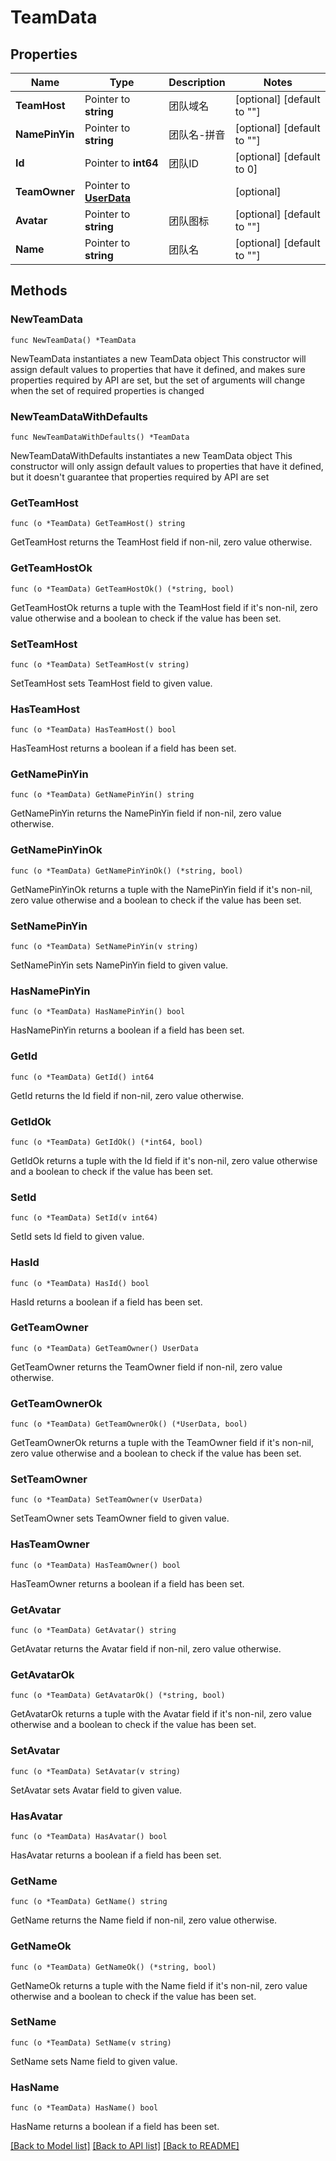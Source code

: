 # TeamData

## Properties

Name | Type | Description | Notes
------------ | ------------- | ------------- | -------------
**TeamHost** | Pointer to **string** | 团队域名 | [optional] [default to ""]
**NamePinYin** | Pointer to **string** | 团队名-拼音 | [optional] [default to ""]
**Id** | Pointer to **int64** | 团队ID | [optional] [default to 0]
**TeamOwner** | Pointer to [**UserData**](UserData.md) |  | [optional] 
**Avatar** | Pointer to **string** | 团队图标 | [optional] [default to ""]
**Name** | Pointer to **string** | 团队名 | [optional] [default to ""]

## Methods

### NewTeamData

`func NewTeamData() *TeamData`

NewTeamData instantiates a new TeamData object
This constructor will assign default values to properties that have it defined,
and makes sure properties required by API are set, but the set of arguments
will change when the set of required properties is changed

### NewTeamDataWithDefaults

`func NewTeamDataWithDefaults() *TeamData`

NewTeamDataWithDefaults instantiates a new TeamData object
This constructor will only assign default values to properties that have it defined,
but it doesn't guarantee that properties required by API are set

### GetTeamHost

`func (o *TeamData) GetTeamHost() string`

GetTeamHost returns the TeamHost field if non-nil, zero value otherwise.

### GetTeamHostOk

`func (o *TeamData) GetTeamHostOk() (*string, bool)`

GetTeamHostOk returns a tuple with the TeamHost field if it's non-nil, zero value otherwise
and a boolean to check if the value has been set.

### SetTeamHost

`func (o *TeamData) SetTeamHost(v string)`

SetTeamHost sets TeamHost field to given value.

### HasTeamHost

`func (o *TeamData) HasTeamHost() bool`

HasTeamHost returns a boolean if a field has been set.

### GetNamePinYin

`func (o *TeamData) GetNamePinYin() string`

GetNamePinYin returns the NamePinYin field if non-nil, zero value otherwise.

### GetNamePinYinOk

`func (o *TeamData) GetNamePinYinOk() (*string, bool)`

GetNamePinYinOk returns a tuple with the NamePinYin field if it's non-nil, zero value otherwise
and a boolean to check if the value has been set.

### SetNamePinYin

`func (o *TeamData) SetNamePinYin(v string)`

SetNamePinYin sets NamePinYin field to given value.

### HasNamePinYin

`func (o *TeamData) HasNamePinYin() bool`

HasNamePinYin returns a boolean if a field has been set.

### GetId

`func (o *TeamData) GetId() int64`

GetId returns the Id field if non-nil, zero value otherwise.

### GetIdOk

`func (o *TeamData) GetIdOk() (*int64, bool)`

GetIdOk returns a tuple with the Id field if it's non-nil, zero value otherwise
and a boolean to check if the value has been set.

### SetId

`func (o *TeamData) SetId(v int64)`

SetId sets Id field to given value.

### HasId

`func (o *TeamData) HasId() bool`

HasId returns a boolean if a field has been set.

### GetTeamOwner

`func (o *TeamData) GetTeamOwner() UserData`

GetTeamOwner returns the TeamOwner field if non-nil, zero value otherwise.

### GetTeamOwnerOk

`func (o *TeamData) GetTeamOwnerOk() (*UserData, bool)`

GetTeamOwnerOk returns a tuple with the TeamOwner field if it's non-nil, zero value otherwise
and a boolean to check if the value has been set.

### SetTeamOwner

`func (o *TeamData) SetTeamOwner(v UserData)`

SetTeamOwner sets TeamOwner field to given value.

### HasTeamOwner

`func (o *TeamData) HasTeamOwner() bool`

HasTeamOwner returns a boolean if a field has been set.

### GetAvatar

`func (o *TeamData) GetAvatar() string`

GetAvatar returns the Avatar field if non-nil, zero value otherwise.

### GetAvatarOk

`func (o *TeamData) GetAvatarOk() (*string, bool)`

GetAvatarOk returns a tuple with the Avatar field if it's non-nil, zero value otherwise
and a boolean to check if the value has been set.

### SetAvatar

`func (o *TeamData) SetAvatar(v string)`

SetAvatar sets Avatar field to given value.

### HasAvatar

`func (o *TeamData) HasAvatar() bool`

HasAvatar returns a boolean if a field has been set.

### GetName

`func (o *TeamData) GetName() string`

GetName returns the Name field if non-nil, zero value otherwise.

### GetNameOk

`func (o *TeamData) GetNameOk() (*string, bool)`

GetNameOk returns a tuple with the Name field if it's non-nil, zero value otherwise
and a boolean to check if the value has been set.

### SetName

`func (o *TeamData) SetName(v string)`

SetName sets Name field to given value.

### HasName

`func (o *TeamData) HasName() bool`

HasName returns a boolean if a field has been set.


[[Back to Model list]](../README.md#documentation-for-models) [[Back to API list]](../README.md#documentation-for-api-endpoints) [[Back to README]](../README.md)


